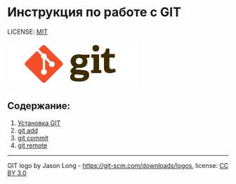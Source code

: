 # Инструкция по работе с GIT

LICENSE: [MIT](./license.md)

<img src="assets/logo-git.png" alt="logo" width=300>

## Содержание:

1. [Установка GIT](content/init.md)
2. [git add](content/add.md)
3. [git commit](content/commit.md)
4. [git remote](content/remote.md)

---

GIT logo by Jason Long - https://git-scm.com/downloads/logos, license: [CC BY 3.0](https://creativecommons.org/licenses/by/3.0/)
